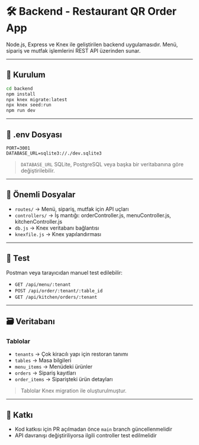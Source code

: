 # 🛠️ Backend - Restaurant QR Order App

Node.js, Express ve Knex ile geliştirilen backend uygulamasıdır. Menü, sipariş ve mutfak işlemlerini REST API üzerinden sunar.

---

## 🚀 Kurulum

```bash
cd backend
npm install
npx knex migrate:latest
npx knex seed:run
npm run dev
```

---

## 🔐 .env Dosyası

```env
PORT=3001
DATABASE_URL=sqlite3://./dev.sqlite3
```

> `DATABASE_URL` SQLite, PostgreSQL veya başka bir veritabanına göre değiştirilebilir.

---

## 📁 Önemli Dosyalar

- `routes/` → Menü, sipariş, mutfak için API uçları
- `controllers/` → İş mantığı: orderController.js, menuController.js, kitchenController.js
- `db.js` → Knex veritabanı bağlantısı
- `knexfile.js` → Knex yapılandırması

---

## 🧪 Test

Postman veya tarayıcıdan manuel test edilebilir:

- `GET /api/menu/:tenant`
- `POST /api/order/:tenant/:table_id`
- `GET /api/kitchen/orders/:tenant`

---

## 🗃️ Veritabanı

### Tablolar

- `tenants` → Çok kiracılı yapı için restoran tanımı
- `tables` → Masa bilgileri
- `menu_items` → Menüdeki ürünler
- `orders` → Sipariş kayıtları
- `order_items` → Siparişteki ürün detayları

> Tablolar Knex migration ile oluşturulmuştur.

---

## 📌 Katkı

- Kod katkısı için PR açılmadan önce `main` branch güncellenmelidir
- API davranışı değiştiriliyorsa ilgili controller test edilmelidir

